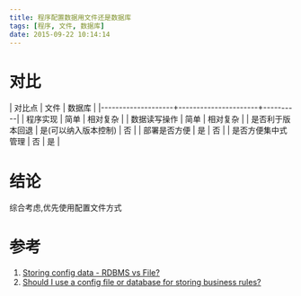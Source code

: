 ```yaml
---
title: 程序配置数据用文件还是数据库
tags: [程序, 文件, 数据库]
date: 2015-09-22 10:14:14
---
```


# 对比

| 对比点             | 文件                 | 数据库   |
|--------------------+----------------------+----------|
| 程序实现           | 简单                 | 相对复杂 |
| 数据读写操作       | 简单                 | 相对复杂 |
| 是否利于版本回退   | 是(可以纳入版本控制) | 否       |
| 部署是否方便       | 是                   | 否       |
| 是否方便集中式管理 | 否                   | 是       |

# 结论

综合考虑,优先使用配置文件方式


# 参考

1.  [Storing config data - RDBMS vs File?](http://www.perlmonks.org/?node_id=394211)
1.  [Should I use a config file or database for storing business rules?](http://programmers.stackexchange.com/questions/179572/should-i-use-a-config-file-or-database-for-storing-business-rules)
